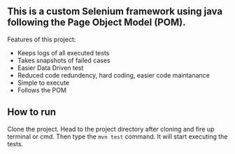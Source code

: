 ## This is a custom Selenium framework using java following the Page Object Model (POM). ##

Features of this project: 
- Keeps logs of all executed tests
- Takes snapshots of failed cases
- Easier Data Driven test
- Reduced code redundency, hard coding, easier code maintanance
- Simple to execute 
- Follows the POM 

## How to run ##

Clone the project. Head to the project directory after cloning and fire up terminal or cmd. Then type the `mvn test` command. It will start executing the tests.  
